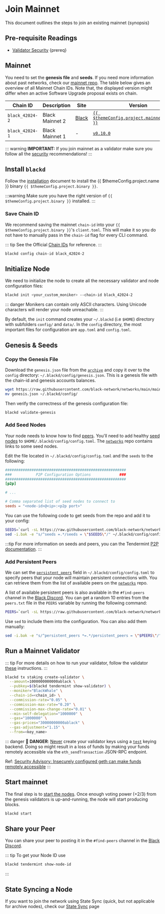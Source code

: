 <!--
order: 3
-->

# Join Mainnet

This document outlines the steps to join an existing mainnet {synopsis}

## Pre-requisite Readings

- [Validator Security](./security/security.md) {prereq}

## Mainnet

You need to set the **genesis file** and **seeds**. If you need more information about past networks, check our [mainnet repo](https://github.com/black-network/networks). The table below gives an overview of all Mainnet Chain IDs. Note that, the displayed version might differ when an active Software Upgrade proposal exists on chain.

| Chain ID       | Description     | Site                                                                 | Version                                                                                         | Status  |
|----------------| --------------- |----------------------------------------------------------------------|-------------------------------------------------------------------------------------------------| ------- |
| `black_42024-2` | Black Mainnet 2 | [Black](https://github.com/black-network/networks/tree/main/mainnet) | [`{{ $themeConfig.project.mainnet_version }}`](https://github.com/xblackfury/black/releases) | `Live`  |
| `black_42024-1` | Black Mainnet 1 | -                                                                    | [`v0.10.0`](https://github.com/xblackfury/black/)                                            | `Stale` |

::: warning
**IMPORTANT:** If you join mainnet as a validator make sure you follow all the [security](./security/security.md) recommendations!
:::

## Install `blackd`

Follow the [installation](./quickstart/installation.md) document to install the {{ $themeConfig.project.name }} binary `{{ $themeConfig.project.binary }}`.

:::warning
Make sure you have the right version of `{{ $themeConfig.project.binary }}` installed.
:::

### Save Chain ID

We recommend saving the mainnet `chain-id` into your `{{ $themeConfig.project.binary }}`'s `client.toml`. This will make it so you do not have to manually pass in the `chain-id` flag for every CLI command.

::: tip
See the Official [Chain IDs](./../users/technical_concepts/chain_id.md#official-chain-ids) for reference.
:::

```bash
blackd config chain-id black_42024-2
```

## Initialize Node

We need to initialize the node to create all the necessary validator and node configuration files:

```bash
blackd init <your_custom_moniker> --chain-id black_42024-2
```

::: danger
Monikers can contain only ASCII characters. Using Unicode characters will render your node unreachable.
:::

By default, the `init` command creates your `~/.blackd` (i.e `$HOME`) directory with subfolders `config/` and `data/`.
In the `config` directory, the most important files for configuration are `app.toml` and `config.toml`.

## Genesis & Seeds

### Copy the Genesis File

Download the `genesis.json` file from the [`archive`](https://raw.githubusercontent.com/black-network/networks/main/mainnet/genesis.json) and copy it over to the `config` directory: `~/.blackd/config/genesis.json`. This is a genesis file with the chain-id and genesis accounts balances.

```bash
wget https://raw.githubusercontent.com/black-network/networks/main/mainnet/genesis.json
mv genesis.json ~/.blackd/config/
```

Then verify the correctness of the genesis configuration file:

```bash
blackd validate-genesis
```

### Add Seed Nodes

Your node needs to know how to find [peers](https://docs.tendermint.com/v0.34/tendermint-core/using-tendermint.html#peers). You'll need to add healthy [seed nodes](https://docs.tendermint.com/v0.34/tendermint-core/using-tendermint.html#seed) to `$HOME/.blackd/config/config.toml`. The [`networks`](https://github.com/black-network/networks) repo contains links to some seed nodes.

Edit the file located in `~/.blackd/config/config.toml` and the `seeds` to the following:

```toml
#######################################################
###           P2P Configuration Options             ###
#######################################################
[p2p]

# ...

# Comma separated list of seed nodes to connect to
seeds = "<node-id>@<ip>:<p2p port>"
```

You can use the following code to get seeds from the repo and add it to your config:

```bash
SEEDS=`curl -sL https://raw.githubusercontent.com/black-network/networks/main/mainnet/seeds.txt | awk '{print $1}' | paste -s -d, -`
sed -i.bak -e "s/^seeds =.*/seeds = \"$SEEDS\"/" ~/.blackd/config/config.toml
```

:::tip
For more information on seeds and peers, you can the Tendermint [P2P documentation](https://docs.tendermint.com/master/spec/p2p/peer.html).
:::

### Add Persistent Peers

We can set the [`persistent_peers`](https://docs.tendermint.com/v0.34/tendermint-core/using-tendermint.html#persistent-peer) field in `~/.blackd/config/config.toml` to specify peers that your node will maintain persistent connections with. You can retrieve them from the list of
available peers on the [`networks`](https://github.com/black-network/networks) repo.

A list of available persistent peers is also available in the `#find-peers` channel in the [Black Discord](https://discord.gg/jGTPyYmpsq). You can get a random 10 entries from the `peers.txt` file in the `PEERS` variable by running the following command:

```bash
PEERS=`curl -sL https://raw.githubusercontent.com/black-network/networks/main/mainnet/peers.txt | sort -R | head -n 10 | awk '{print $1}' | paste -s -d, -`
```

Use `sed` to include them into the configuration. You can also add them manually:

```bash
sed -i.bak -e "s/^persistent_peers *=.*/persistent_peers = \"$PEERS\"/" ~/.blackd/config/config.toml
```

## Run a Mainnet Validator

::: tip
For more details on how to run your validator, follow the validator [these](./setup/run_validator.md) instructions.
:::

```bash
blackd tx staking create-validator \
  --amount=1000000000000ablack \
  --pubkey=$(blackd tendermint show-validator) \
  --moniker="BlackWhale" \
  --chain-id=<chain_id> \
  --commission-rate="0.05" \
  --commission-max-rate="0.20" \
  --commission-max-change-rate="0.01" \
  --min-self-delegation="1000000" \
  --gas="1000000" \
  --gas-prices="30000000000ablack" \
  --gas-adjustment="1.15" \
  --from=<key_name>
```

::: danger
🚨 **DANGER**: <u>Never</u> create your validator keys using a [`test`](./../users/keys/keyring.md#testing) keying backend. Doing so might result in a loss of funds by making your funds remotely accessible via the `eth_sendTransaction` JSON-RPC endpoint.

Ref: [Security Advisory: Insecurely configured geth can make funds remotely accessible](https://blog.ethereum.org/2015/08/29/security-alert-insecurely-configured-geth-can-make-funds-remotely-accessible/)
:::

## Start mainnet

The final step is to [start the nodes](./quickstart/run_node.md#start-node). Once enough voting power (+2/3) from the genesis validators is up-and-running, the node will start producing blocks.

```bash
blackd start
```

## Share your Peer

You can share your peer to posting it in the `#find-peers` channel in the [Black Discord](https://discord.gg/jGTPyYmpsq).

::: tip
To get your Node ID use

```bash
blackd tendermint show-node-id
```

:::

## State Syncing a Node

If you want to join the network using State Sync (quick, but not applicable for archive nodes), check our [State Sync](https://docs.black.network/validators/setup/statesync.html) page
